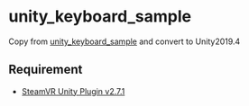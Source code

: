 # unity_keyboard_sample

Copy from [unity_keyboard_sample](https://github.com/ValveSoftware/openvr/tree/master/samples/unity_keyboard_sample) and convert to Unity2019.4

## Requirement

* [SteamVR Unity Plugin v2.7.1](https://github.com/ValveSoftware/steamvr_unity_plugin/releases/tag/2.7.1)

